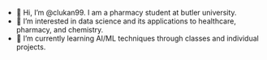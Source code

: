 - 👋 Hi, I’m @clukan99. I am a pharmacy student at butler university. 
- 👀 I’m interested in data science and its applications to healthcare, pharmacy, and chemistry.
- 🌱 I’m currently learning AI/ML techniques through classes and individual projects. 

<!---
clukan99/clukan99 is a ✨ special ✨ repository because its `README.md` (this file) appears on your GitHub profile.
You can click the Preview link to take a look at your changes.
--->
